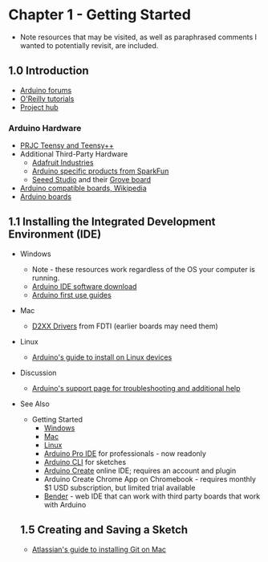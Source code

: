 # Chapter 1 - Getting Started

- Note resources that may be visited, as well as paraphrased comments I wanted to potentially revisit, are included.

## 1.0 Introduction
  - [Arduino forums]([https://forum.arduino.cc/)
  - [O'Reilly tutorials](https://docs.arduino.cc/tutorials/)
  - [Project hub](https://projecthub.arduino.cc/)

### Arduino Hardware
- [PRJC Teensy and Teensy++](https://www.pjrc.com/teensy/)
- Additional Third-Party Hardware
  -  [Adafruit Industries](https://www.adafruit.com/)
  -  [Arduino specific products from SparkFun](https://www.sparkfun.com/catalogsearch/result/?q=arduino)
  -  [Seeed Studio](https://www.seeedstudio.com/) and their [Grove board](https://wiki.seeedstudio.com/Grove_System/)
- [Arduino compatible boards, Wikipedia](https://en.wikipedia.org/wiki/List_of_Arduino_boards_and_compatible_system)
- [Arduino boards](https://www.arduino.cc/en/hardware/)  

## 1.1 Installing the Integrated Development Environment (IDE)
- Windows
  - Note - these resources work regardless of the OS your computer is running.  
  - [Arduino IDE software download](www.arduino.cc/download)
  - [Arduino first use guides](https://www.arduino.cc/en/Guide/)
- Mac
  - [D2XX Drivers](https://ftdichip.com/drivers/d2xx-drivers/) from FDTI (earlier boards may need them)
- Linux
  - [Arduino's guide to install on Linux devices](https://www.arduino.cc/en/guide/linux)
- Discussion
  - [Arduino's support page for troubleshooting and additional help](https://support.arduino.cc/hc/en-us)
- See Also
  - Getting Started
    - [Windows](https://docs.arduino.cc/software/ide-v1/tutorials/Windows/)
    - [Mac](https://docs.arduino.cc/software/ide-v1/tutorials/macOS/)
    - [Linux](https://docs.arduino.cc/software/ide-v1/tutorials/Linux/)
    - [Arduino Pro IDE](https://github.com/arduino/arduino-pro-ide) for professionals - now readonly
    - [Arduino CLI](https://github.com/arduino/arduino-cli) for sketches
    - [Arduino Create](https://login.arduino.cc/login?state=hKFo2SBuVlpYeTQ2emVKc1pFSkQxNmZEZjRnS2poZGRoNzNiQ6FupWxvZ2luo3RpZNkgSnE4YVlxMHU1UUNfRmNoSFp4VVFFUGU3ejNpNkZpM1CjY2lk2SBlOXFpcEEyTjBrOVA4dnZyZTlmZEdjNnU5S2w5ZUhTUA&client=e9qipA2N0k9P8vvre9fdGc6u9Kl9eHSP&protocol=oauth2&scope=openid+profile+email&redirect_uri=https%3A%2F%2Fapp.arduino.cc&response_type=code&response_mode=query&nonce=VFZBaHZOZ2hTMEFaWkdQRjNOSDQyRHpZZmRhOVpqT1dNSGpjREVBN2NXcw%3D%3D&code_challenge=FloTMXabudVInneZ-kUxZoBB1U7xXiRUkJVmLDALPq4&code_challenge_method=S256&auth0Client=eyJuYW1lIjoiYXV0aDAtc3BhLWpzIiwidmVyc2lvbiI6IjIuMS4zIn0%3D#/sso/login) online IDE; requires an account and plugin
    - Arduino Create Chrome App on Chromebook - requires monthly $1 USD subscription, but limited trial available
    - [Bender](https://edu.codebender.cc/) - web IDE that can work with third party boards that work with Arduino
    
  ## 1.5 Creating and Saving a Sketch
    - [Atlassian's guide to installing Git on Mac](https://www.atlassian.com/git/tutorials/install-git)
